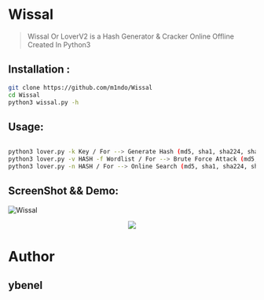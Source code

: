 # Wissal
> Wissal Or LoverV2 is a Hash Generator & Cracker Online Offline Created In Python3 

##  Installation : 
```bash
git clone https://github.com/m1ndo/Wissal
cd Wissal
python3 wissal.py -h 
```

## Usage: 
```bash

python3 lover.py -k Key / For --> Generate Hash (md5, sha1, sha224, sha256, sha384, sha512)
python3 lover.py -v HASH -f Wordlist / For --> Brute Force Attack (md5, sha1, sha224, sha256, sha384, sha512))
python3 lover.py -n HASH / For --> Online Search (md5, sha1, sha224, sha256, sha384, sha512))
```
## ScreenShot && Demo:
<img src="https://i.ibb.co/b1Rc66F/Wissal.png" alt="Wissal" border="0">

<p align="center">
<a href="https://asciinema.org/a/238875">
<img src="https://asciinema.org/a/238875.svg">
</a>
</p>

# Author 
## ybenel

